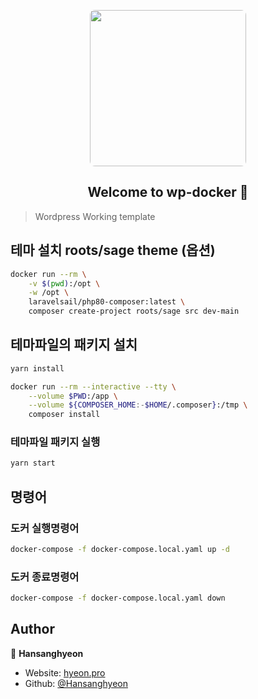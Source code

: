 <p align="center">
<a href="https://github.com/beeclover/wp-docker">
<img src="https://user-images.githubusercontent.com/42893446/138397218-3844868e-c3b6-4566-9652-b6b46d13fed8.png" width="250px" style="border-radius: 8px">
</a>
</p>


<h2 align="center">Welcome to wp-docker 👋</h2>

> Wordpress Working template

## 테마 설치 roots/sage theme (옵션)

```sh
docker run --rm \
    -v $(pwd):/opt \
    -w /opt \
    laravelsail/php80-composer:latest \
    composer create-project roots/sage src dev-main
```

## 테마파일의 패키지 설치

```sh
yarn install
```

```sh
docker run --rm --interactive --tty \
    --volume $PWD:/app \
    --volume ${COMPOSER_HOME:-$HOME/.composer}:/tmp \
    composer install
```

### 테마파일 패키지 실행

```sh
yarn start
```

## 명령어

### 도커 실행명령어

```sh
docker-compose -f docker-compose.local.yaml up -d
```

### 도커 종료명령어

```sh
docker-compose -f docker-compose.local.yaml down
```

## Author

👤 **Hansanghyeon**

* Website: [hyeon.pro](https://hyeon.pro)
* Github: [@Hansanghyeon](https://github.com/Hansanghyeon)
